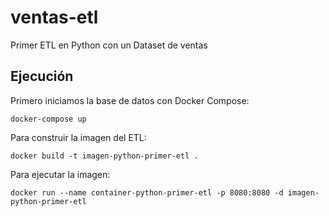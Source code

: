 # ventas-etl
Primer ETL en Python con un Dataset de ventas

## Ejecución
Primero iniciamos la base de datos con Docker Compose:

```
docker-compose up
```

Para construir la imagen del ETL:

```
docker build -t imagen-python-primer-etl .
```

Para ejecutar la imagen:

```
docker run --name container-python-primer-etl -p 8080:8080 -d imagen-python-primer-etl
```

